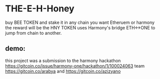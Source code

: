 
# THE-E-H-Honey



buy BEE  TOKEN  and stake it in any chain you want Etheruem or harmony 
the reward will be the HNY TOKEN 
uses Harmony's bridge ETH<->ONE to jump from chain to another.
## demo:

this project was a submission to the harmony hackathon https://gitcoin.co/issue/harmony-one/hackathon/1/100024063
team https://gitcoin.co/arabya and https://gitcoin.co/azizyano

